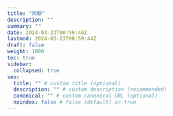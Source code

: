 ```yaml
---
title: "闲聊"
description: ""
summary: ""
date: 2024-03-23T00:59:44Z
lastmod: 2024-03-23T00:59:44Z
draft: false
weight: 1000
toc: true
sidebar:
  collapsed: true
seo:
  title: "" # custom title (optional)
  description: "" # custom description (recommended)
  canonical: "" # custom canonical URL (optional)
  noindex: false # false (default) or true
---
```

